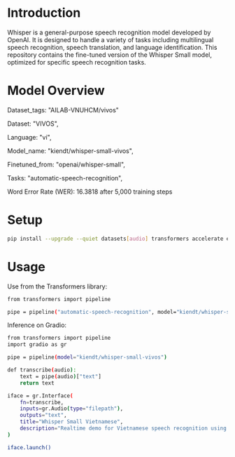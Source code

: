 # Introduction

Whisper is a general-purpose speech recognition model developed by OpenAI. It is designed to handle a variety of tasks including multilingual speech recognition, speech translation, and language identification. This repository contains the fine-tuned version of the Whisper Small model, optimized for specific speech recognition tasks.

# Model Overview

Dataset_tags: "AILAB-VNUHCM/vivos"

Dataset: "VIVOS",

Language: "vi",

Model_name: "kiendt/whisper-small-vivos",

Finetuned_from: "openai/whisper-small",

Tasks: "automatic-speech-recognition",

Word Error Rate (WER): 16.3818 after 5,000 training steps

# Setup

```bash
pip install --upgrade --quiet datasets[audio] transformers accelerate evaluate jiwer tensorboard gradio
```

# Usage

Use from the Transformers library:

```bash
from transformers import pipeline

pipe = pipeline("automatic-speech-recognition", model="kiendt/whisper-small-vivos")
```

Inference on Gradio:

```bash
from transformers import pipeline
import gradio as gr

pipe = pipeline(model="kiendt/whisper-small-vivos")

def transcribe(audio):
    text = pipe(audio)["text"]
    return text

iface = gr.Interface(
    fn=transcribe,
    inputs=gr.Audio(type="filepath"),
    outputs="text",
    title="Whisper Small Vietnamese",
    description="Realtime demo for Vietnamese speech recognition using a fine-tuned Whisper small model.",
)

iface.launch()
```
